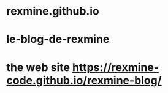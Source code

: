 ﻿# rexmine.github.io
# le-blog-de-rexmine
# the web site https://rexmine-code.github.io/rexmine-blog/
